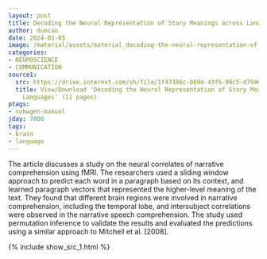 ```yaml
---
layout: post
title: Decoding the Neural Representation of Story Meanings across Languages
author: duncan
date: 2024-01-05
image: /material/assets/material_decoding-the-neural-representation-of-story-meanings-across-languages.jpg
categories:
- NEUROSCIENCE
- COMMUNICATION
source1:
  src: https://drive.internxt.com/sh/file/1f47386c-b69d-43f6-99c5-d79466a3a67f/c7d7a3924264cd70d98c6b63dd67cfb611f36874619f95f6e25d1fa1b33de795
  title: View/Download 'Decoding the Neural Representation of Story Meanings across
    Languages' (11 pages)
ptags:
- nokwgen-manual
jday: 7800
tags:
- brain
- language
---
```


The article discusses a study on the neural correlates of narrative comprehension using fMRI. The researchers used a sliding window approach to predict each word in a paragraph based on its context, and learned paragraph vectors that represented the higher-level meaning of the text. They found that different brain regions were involved in narrative comprehension, including the temporal lobe, and intersubject correlations were observed in the narrative speech comprehension. The study used permutation inference to validate the results and evaluated the predictions using a similar approach to Mitchell et al. [2008].

<!--more-->

{% include show_src_1.html %}
